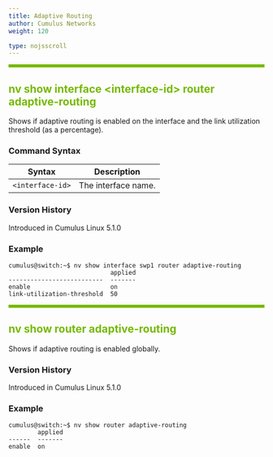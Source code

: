 ```yaml
---
title: Adaptive Routing
author: Cumulus Networks
weight: 120

type: nojsscroll
---
```

<style>
h { color: RGB(118,185,0)}
</style>
<HR STYLE="BORDER: DASHED RGB(118,185,0) 0.5PX;BACKGROUND-COLOR: RGB(118,185,0);HEIGHT: 4.0PX;"/>

## <h>nv show interface \<interface-id\> router adaptive-routing</h>

Shows if adaptive routing is enabled on the interface and the link utilization threshold (as a percentage).

### Command Syntax

| Syntax | Description |
| --------- | -------------- |
| `<interface-id>` | The interface name. |

### Version History

Introduced in Cumulus Linux 5.1.0

### Example

```
cumulus@switch:~$ nv show interface swp1 router adaptive-routing
                            applied
--------------------------  -------
enable                      on     
link-utilization-threshold  50  
```

<HR STYLE="BORDER: DASHED RGB(118,185,0) 0.5PX;BACKGROUND-COLOR: RGB(118,185,0);HEIGHT: 4.0PX;"/>

## <h>nv show router adaptive-routing</h>

Shows if adaptive routing is enabled globally.

### Version History

Introduced in Cumulus Linux 5.1.0

### Example

```
cumulus@switch:~$ nv show router adaptive-routing
        applied
------  -------
enable  on
```
